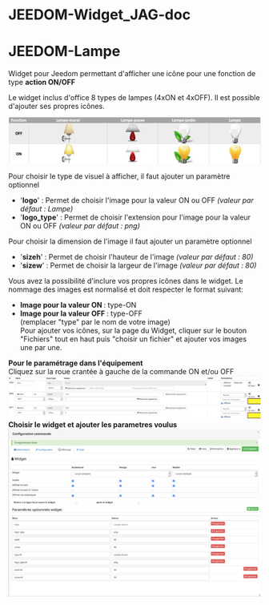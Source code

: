 
# JEEDOM-Widget_JAG-doc
# JEEDOM-Lampe

Widget pour Jeedom permettant d'afficher une icône pour une fonction de type <b>action ON/OFF</b>

Le widget inclus d'office 8 types de lampes (4xON et 4xOFF). Il est possible d'ajouter ses propres icônes.

<img src="Lampe-Visuel.png" alt="visuels"/>

Pour choisir le type de visuel à afficher, il faut ajouter un paramètre optionnel<br/>
* '**<b>logo</b>**' : Permet de choisir l'image pour la valeur ON ou OFF <i>(valeur par défaut : Lampe)<br/></i>
* '**<b>logo_type</b>**' : Permet de choisir l'extension pour l'image pour la valeur ON ou OFF <i>(valeur par défaut : png)<br/></i>

Pour choisir la dimension de l'image il faut ajouter un paramètre optionnel<br/>
* '**<b>sizeh</b>**' : Permet de choisir l'hauteur de l'image <i>(valeur par défaut : 80)<br/></i>
* '**<b>sizew</b>**' : Permet de choisir la largeur de l'image <i>(valeur par défaut : 80)<br/></i>
  
Vous avez la possibilité d'inclure vos propres icônes dans le widget. Le nommage des images est normalisé et doit respecter le format suivant:<br/>
* **<b>Image pour la valeur ON </b>** : type-ON<br/>
* **<b>Image pour la valeur OFF </b>** : type-OFF<br/>
(remplacer "type" par le nom de votre image)<br/>
Pour ajouter vos icônes, sur la page du Widget, cliquer sur le bouton "Fichiers" tout en haut puis "choisir un fichier" et ajouter vos images une par une.<br/>

<b>Pour le paramétrage dans l'équipement</b><br/>
Cliquez sur la roue crantée à gauche de la commande ON et/ou OFF<br/>
<img src="Lampe-Acces.png" alt="Access"/><br/>
<b>Choisir le widget et ajouter les parametres voulus</b><br/>
<img src="Lampe-Configuration.png" alt="Configuration"/><br/>
